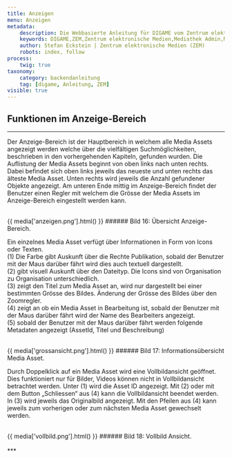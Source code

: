 ```yaml
---
title: Anzeigen
menu: Anzeigen
metadata:
    description: Die Webbasierte Anleitung für DIGAME vom Zentrum elektronische Medien ZEM.
    keywords: DIGAME,ZEM,Zentrum elektronische Medien,Mediathek Admin,Mediathek,Bilddatenbank,Bildverwaltung,Bundesverwaltung,Eidgenossenschaft,Schweizerische Eidgenossenschaft,VBS,Bundesamt für Verteidigung, Bevölkerungsschutz und Sport
    author: Stefan Eckstein | Zentrum elektronische Medien (ZEM)
    robots: index, follow
process:
	twig: true
taxonomy:
    category: backendanleitung
    tag: [digame, Anleitung, ZEM]
visible: true
---
```


## Funktionen im Anzeige-Bereich
***
Der Anzeige-Bereich ist der Hauptbereich in welchem alle Media Assets angezeigt werden welche über die vielfältigen Suchmöglichkeiten, beschrieben in den vorhergehenden Kapiteln, gefunden wurden. Die Auflistung der Media Assets beginnt von oben links nach unten rechts. Dabei befindet sich oben links jeweils das neueste und unten rechts das älteste Media Asset. Unten rechts wird jeweils die Anzahl gefundener Objekte angezeigt. Am unteren Ende mittig im Anzeige-Bereich findet der Benutzer einen Regler mit welchem die Grösse der Media Assets im Anzeige-Bereich eingestellt werden kann.

<br>
{{ media['anzeigen.png'].html() }}
###### Bild 16: Übersicht Anzeige-Bereich.
<br>

Ein einzelnes Media Asset verfügt über Informationen in Form von Icons oder Texten. <br>
(1) Die Farbe gibt Auskunft über die Rechte Publikation, sobald der Benutzer mit der Maus darüber fährt wird dies auch textuell dargestellt. <br>
(2) gibt visuell Auskunft über den Dateityp. Die Icons sind von Organisation zu Organisation unterschiedlich. <br>
(3) zeigt den Titel zum Media Asset an, wird nur dargestellt bei einer bestimmten Grösse des Bildes. Änderung der Grösse des Bildes über den Zoomregler. <br>
(4) zeigt an ob ein Media Asset in Bearbeitung ist, sobald der Benutzer mit der Maus darüber fährt wird der Name des Bearbeiters angezeigt. <br>
(5) sobald der Benutzer mit der Maus darüber fährt werden folgende Metadaten angezeigt (AssetId, Titel und Beschreibung)

<br>
{{ media['grossansicht.png'].html() }}
###### Bild 17: Informationsübersicht Media Asset.
<br>

Durch Doppelklick auf ein Media Asset wird eine Vollbildansicht geöffnet. Dies funktioniert nur für Bilder, Videos können nicht in Vollbildansicht betrachtet werden. Unter (1) wird die Asset ID angezeigt. Mit (2) oder mit dem Button „Schliessen“ aus (4) kann die Vollbildansicht beendet werden. In (3) wird jeweils das Originalbild angezeigt. Mit den Pfeilen aus (4) kann jeweils zum vorherigen oder zum nächsten Media Asset gewechselt werden.

<br>
{{ media['vollbild.png'].html() }}
###### Bild 18: Vollbild Ansicht.
<br>

<br>
***
